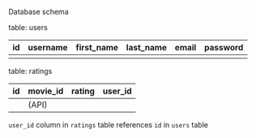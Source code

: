 Database schema

table:
users

| id | username | first_name | last_name | email | password |
|----|----------|------------|-----------|-------|----------|
|    |          |            |           |       |          |

table:
ratings

| id | movie_id | rating | user_id |
|----|----------|--------|---------|
|    |  (API)   |        |         |

`user_id` column in `ratings` table references `id` in `users` table